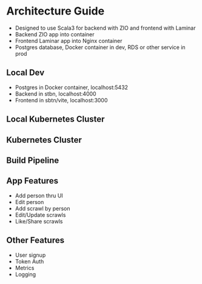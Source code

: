 # Architecture Guide

- Designed to use Scala3 for backend with ZIO and frontend with Laminar
- Backend ZIO app into container
- Frontend Laminar app into Nginx container
- Postgres database, Docker container in dev, RDS or other service in prod

## Local Dev
- Postgres in Docker container, localhost:5432
- Backend in stbn, localhost:4000
- Frontend in sbtn/vite, localhost:3000

## Local Kubernetes Cluster

## Kubernetes Cluster 

## Build Pipeline

## App Features
- Add person thru UI
- Edit person
- Add scrawl by person
- Edit/Update scrawls
- Like/Share scrawls

## Other Features
- User signup 
- Token Auth 
- Metrics 
- Logging
